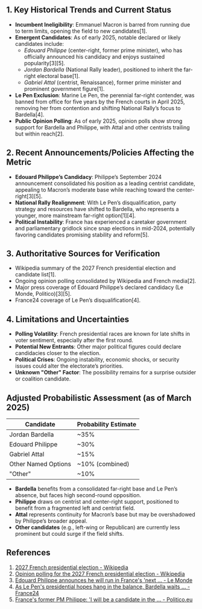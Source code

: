 ## 1. Key Historical Trends and Current Status

- **Incumbent Ineligibility**: Emmanuel Macron is barred from running due to term limits, opening the field to new candidates[1].
- **Emergent Candidates**: As of early 2025, notable declared or likely candidates include:
  - *Edouard Philippe* (center-right, former prime minister), who has officially announced his candidacy and enjoys sustained popularity[3][5].
  - *Jordan Bardella* (National Rally leader), positioned to inherit the far-right electoral base[1].
  - *Gabriel Attal* (centrist, Renaissance), former prime minister and prominent government figure[1].
- **Le Pen Exclusion**: Marine Le Pen, the perennial far-right contender, was banned from office for five years by the French courts in April 2025, removing her from contention and shifting National Rally’s focus to Bardella[4].
- **Public Opinion Polling**: As of early 2025, opinion polls show strong support for Bardella and Philippe, with Attal and other centrists trailing but within reach[2].

## 2. Recent Announcements/Policies Affecting the Metric

- **Edouard Philippe’s Candidacy**: Philippe’s September 2024 announcement consolidated his position as a leading centrist candidate, appealing to Macron’s moderate base while reaching toward the center-right[3][5].
- **National Rally Realignment**: With Le Pen’s disqualification, party strategy and resources have shifted to Bardella, who represents a younger, more mainstream far-right option[1][4].
- **Political Instability**: France has experienced a caretaker government and parliamentary gridlock since snap elections in mid-2024, potentially favoring candidates promising stability and reform[5].

## 3. Authoritative Sources for Verification

- Wikipedia summary of the 2027 French presidential election and candidate list[1].
- Ongoing opinion polling consolidated by Wikipedia and French media[2].
- Major press coverage of Edouard Philippe’s declared candidacy (Le Monde, Politico)[3][5].
- France24 coverage of Le Pen’s disqualification[4].

## 4. Limitations and Uncertainties

- **Polling Volatility**: French presidential races are known for late shifts in voter sentiment, especially after the first round.
- **Potential New Entrants**: Other major political figures could declare candidacies closer to the election.
- **Political Crises**: Ongoing instability, economic shocks, or security issues could alter the electorate’s priorities.
- **Unknown "Other" Factor**: The possibility remains for a surprise outsider or coalition candidate.

## Adjusted Probabilistic Assessment (as of March 2025)

| Candidate            | Probability Estimate |
|----------------------|---------------------|
| Jordan Bardella      | ~35%                |
| Edouard Philippe     | ~30%                |
| Gabriel Attal        | ~15%                |
| Other Named Options  | ~10% (combined)     |
| "Other"              | ~10%                |

- **Bardella** benefits from a consolidated far-right base and Le Pen’s absence, but faces high second-round opposition.
- **Philippe** draws on centrist and center-right support, positioned to benefit from a fragmented left and centrist field.
- **Attal** represents continuity for Macron’s base but may be overshadowed by Philippe’s broader appeal.
- **Other candidates** (e.g., left-wing or Republican) are currently less prominent but could surge if the field shifts.

## References

1. [2027 French presidential election - Wikipedia](https://en.wikipedia.org/wiki/2027_French_presidential_election)
2. [Opinion polling for the 2027 French presidential election - Wikipedia](https://en.wikipedia.org/wiki/Opinion_polling_for_the_2027_French_presidential_election)
3. [Edouard Philippe announces he will run in France's 'next ... - Le Monde](https://www.lemonde.fr/en/france/article/2024/09/03/edouard-philippe-announces-he-will-run-in-2027-presidential-election_6724659_7.html)
4. [As Le Pen's presidential hopes hang in the balance, Bardella waits ... - France24](https://www.france24.com/en/europe/20250401-as-le-pen-s-presidential-hopes-hang-in-the-balance-bardella-waits-in-the-wings)
5. [France's former PM Philippe: 'I will be a candidate in the ... - Politico.eu](https://www.politico.eu/article/former-prime-minister-edouard-philippe-candidate-france-presidential-election-2027-political-crisis/)